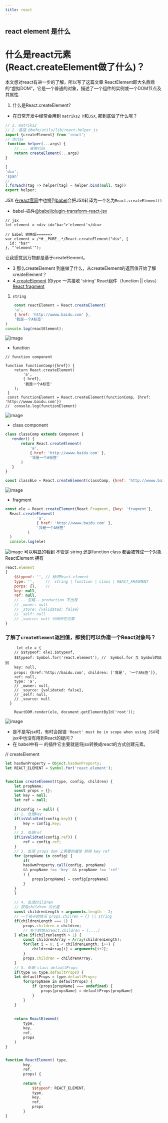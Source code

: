 ```yaml
---
title: react
---
```

## react element 是什么
# 什么是react元素(React.createElement做了什么)？
本文想对react有进一步的了解，所以写了这篇文章
ReactElement即大名鼎鼎的“虚拟DOM”，它是一个普通的对象，描述了一个组件的实例或一个DOM节点及其属性.
1. 什么是React.createElement?
- 在日常开发中经常会用到 `matriks2 h`和`JSX`, 那到底做了什么呢？
```js
// 1. matriks2 
// 2. 路径 @befe/utils/lib/react-helper.js
import {createElement} from 'react';
// 伪代码
 function helper(...args) {
    // ... 省略代码
    return createElement(...args)
}

[
'div',
'span'
//... 
].forEach(tag => helper[tag] = helper.bind(null, tag))
export helper;

```
JSX
在[react官网](https://zh-hans.reactjs.org/docs/introducing-jsx.html#jsx-represents-objects)中也提到[babel](https://www.babeljs.cn/repl#?browsers=&build=&builtIns=false&spec=false&loose=false&code_lz=DYUwLgBCoLYgdpAvBAPAEwJYDcKfUgEQBGAhgE6EB8A5NCHIjagPRbZVA&debug=false&forceAllTransforms=false&shippedProposals=false&circleciRepo=&evaluate=false&fileSize=false&timeTravel=false&sourceType=module&lineWrap=false&presets=es2015%2Ces2016%2Ces2017%2Creact%2Cstage-0%2Cstage-1%2Cstage-2%2Cstage-3%2Ces2015-loose%2Ctypescript%2Cflow&prettier=false&targets=&version=7.9.6&externalPlugins=)会把JSX转译为一个名为`React.createElement()`
- babel-插件[@babel/plugin-transform-react-jsx](https://www.babeljs.cn/docs/babel-plugin-transform-react-jsx)
```
// jsx
let element = <div id="bar">'element'</div>

// babel 转换后======>
var element = /*#__PURE__*/React.createElement("div", {
  id: "bar"
}, "'element'");

```
让我感觉到万物都是基于createElement。
- 3 那么createElement 到底做了什么，从createElement的返回值开始了解createElement？
- 4[ createElement](https://zh-hans.reactjs.org/docs/react-api.html#creating-react-elements) 的type 一共接收 'string' React组件（function || class） [React fragment](https://zh-hans.reactjs.org/blog/2017/11/28/react-v16.2.0-fragment-support.html)
1. `string` 
```js
    const reactElement = React.createElement(
    'a',
    { href: 'http://wwww.baidu.com' },
    '我是一个A标签'
)
console.log(reactElement);
```
![image](http://note.youdao.com/yws/res/1767/EE6FB14FDE564631BE452D8E5B2B327D)
- function
```
// function component

function functionComp({href}) {
    return React.createElement(
        'a',
        { href},
        '我是一个A标签'
    );
 }
 const functionElement = React.createElement(functionComp, {href: 'http://wwww.baidu.com'})
//  console.log(functionElement) 
```
![image](http://note.youdao.com/yws/res/1770/592AF853150B444C8890F60577DB6907)
 - class component
 ```js
 class classComp extends Component {
    render() {
        return React.createElement(
            'a',
            { href: 'http://wwww.baidu.com' },
            '我是一个A标签'
        )
    }
 }

 const classELe = React.createElement(classComp, {href: 'http://wwww.baidu.com'})
```
![image](http://note.youdao.com/yws/res/1772/4A42FA35216147C5AE5A3D8D7FE1F26B)

- fragment
```js
const ele = React.createElement(React.Fragment, {key: 'fragment'},
  React.createElement(
              'a',
              { href: 'http://wwww.baidu.com' },
              '我是一个A标签'
          )
  )
  console.log(ele)
```
![image](http://note.youdao.com/yws/res/1775/49A14FD67F5648AFAA07AA2B5B21D53E)
可以明显的看到 不管是 string 还是function class 都会被转成一个对象ReactElement
拥有
```js
react.element
{
    $$typeof: '', // 标识React.element
    type: '',     //  string | function | class | REACT_FRAGMENT
    porps: {},    //
    key: null, 
    ref: null,
    // -- 忽略-- prodaction 不出现
    // _owner: null
    // _store: {validated: false}
    // _self: null
    // _source: null 代码所在位置
}
```
### 了解了`createElement`返回值，那我们可以伪造一个React对象吗？
```
     let ele = {
    // $$typeof: ele1.$$typeof,
    $$typeof: Symbol.for('react.element'), //  Symbol.for 与 Symbol的区别
    key: null,
    props: {href:'http://baidu.com', children: ['我是', '一个A标签']},
    ref: null,
    type: 'a',
    // _owner: null,
    // _source: {validated: false},
    // _self: null,
    // _source: null
  }
  
    ReactDOM.render(ele, document.getElementById('root'));

```
![image](http://note.youdao.com/yws/res/1826/F09C58865DA0438C965574519E8BE169)

- 是不是写jsx时，有时会报错 `'React' must be in scope when using JSX`可jsx中也没有用到React的疑问？
- 在 babel中有一
的插件它主要就是将jsx转换成react的方式创建元素。

// createElement
```js
let hasOwnProperty = Object.hasOwnProperty;
let REACT_ELEMENT = Symbol.for('react.element');


function createElement(type, config, children) {
    let propName;
    const props = {};
    let key = null;
    let ref = null;
    
    if(config != null) {
    // 1. 处理key
    if(isValidted(config.key)) {
        key = config.key;
    }
    // 2. 处理ref
    if(isValidted(config.ref)) {
        ref = config.ref;
    }
    // 3. 处理 props dom 上需要的属性 排除 key ref
    for (propName in config) {
        if(
        hasOwmProperty.call(config, propName)
        && propName !== 'key' && propName !== 'ref'
        ) {
            props[propName] = config[propName] 
        }
    }
    }
    
    // 4. 处理children
    // 获取children 的长度
    const childrenLength = arguments.length - 2;
    // 一个孩子的情况 props.chilren = {} || string
    if(childrenLength === 1) {
        props.children = children;
        // 多个的情况react.children = [....]
    } else if(chilrenlength > 1) {
        const childrenArray = Array(childrenLength);
        for(let i = 0; i < childrenLength; i++) {
            childrenArray[i] = arguments[i+2];
        }
        props.children = childrenArray;
    }
    // 5. 处理 class defaultProps
    if(type && type.defaultProps) {
    let defaultProps = type.defaultProps;
        for(propName in defaultProps) {
            if (props[propName] === undefined) {
                props[propsName] = defaultProps[propName]
            }
        }
    }
    
    
    return ReactElememt(
        type,
        key,
        ref,
        props
    )
}


function ReactElement( type,
        key,
        ref,
        props) {
        
        return {
            $$typeof: REACT_ELEMENT,
            type,
            key,
            ref,
            props
        }
}
```